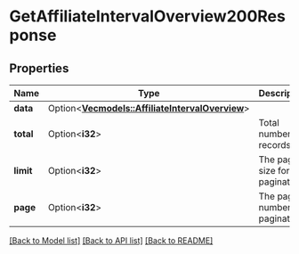 # GetAffiliateIntervalOverview200Response

## Properties

Name | Type | Description | Notes
------------ | ------------- | ------------- | -------------
**data** | Option<[**Vec<models::AffiliateIntervalOverview>**](AffiliateIntervalOverview.md)> |  | [optional]
**total** | Option<**i32**> | Total number of records | [optional]
**limit** | Option<**i32**> | The page size for pagination | [optional]
**page** | Option<**i32**> | The page number for pagination | [optional]

[[Back to Model list]](../README.md#documentation-for-models) [[Back to API list]](../README.md#documentation-for-api-endpoints) [[Back to README]](../README.md)


